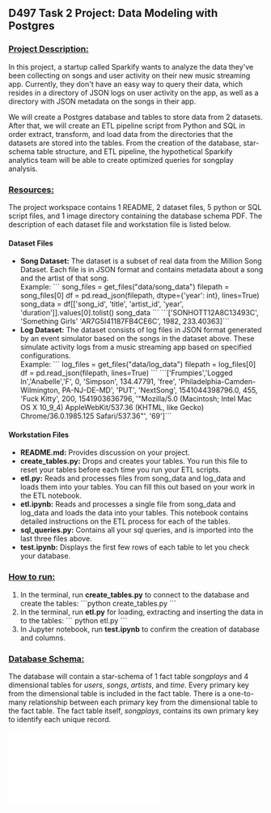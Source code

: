 ## D497 Task 2 Project: Data Modeling with Postgres

### <u>Project Description:</u>
<p>In this project, a startup called Sparkify wants to analyze the data they've been collecting on songs and user activity on their new music streaming app. Currently, they don't have an easy way to query their data, which resides in a directory of JSON logs on user activity on the app, as well as a directory with JSON metadata on the songs in their app.</p> 
<p>We will create a Postgres database and tables to store data from 2 datasets. After that, we will create an ETL pipeline script from Python and SQL in order extract, transform, and load data from the directories that the datasets are stored into the tables. From the creation of the database, star-schema table structure, and ETL pipeline, the hypothetical Sparkify analytics team will be able to create optimized queries for songplay analysis.</p> 

### <u>Resources:</u>
The project workspace contains 1 README, 2 dataset files, 5 python or SQL script files, and 1 image directory containing the database schema PDF. The description of each dataset file and workstation file is listed below.

#### Dataset Files
<ul>
    <li><b>Song Dataset:</b> The dataset is a subset of real data from the Million Song Dataset. Each file is in JSON format and contains metadata about a song and the artist of that song.</li>
    Example:
    ```
    song_files = get_files("data/song_data")
    filepath = song_files[0]
    df = pd.read_json(filepath, dtype={'year': int}, lines=True)
    song_data = df[['song_id', 'title', 'artist_id', 'year', 'duration']].values[0].tolist()
    song_data   
    ```
    ```['SONHOTT12A8C13493C', 'Something Girls' 'AR7G5I41187FB4CE6C', 1982, 233.40363]```
    <li><b>Log Dataset:</b> The dataset consists of log files in JSON format generated by an event simulator based on the songs in the dataset above. These simulate activity logs from a music streaming app based on specified configurations.</li>
    Example:
    ```
    log_files = get_files("data/log_data")
    filepath = log_files[0]
    df = pd.read_json(filepath, lines=True)
    ```
    ```['Frumpies','Logged In','Anabelle','F', 0, 'Simpson', 134.47791, 'free', 'Philadelphia-Camden-Wilmington, PA-NJ-DE-MD', 'PUT', 'NextSong', 1541044398796.0, 455, 'Fuck Kitty', 200, 1541903636796, '"Mozilla/5.0 (Macintosh; Intel Mac OS X 10_9_4) AppleWebKit/537.36 (KHTML, like Gecko) Chrome/36.0.1985.125 Safari/537.36"', '69']```
</ul>

#### Workstation Files
<ul>
    <li><b>README.md:</b> Provides discussion on your project.</li>
    <li><b>create_tables.py:</b> Drops and creates your tables. You run this file to reset your tables before each time you run your ETL scripts.</li>
    <li><b>etl.py:</b> Reads and processes files from song_data and log_data and loads them into your tables. You can fill this out based on your work in the ETL notebook.</li>
    <li><b>etl.ipynb:</b> Reads and processes a single file from song_data and log_data and loads the data into your tables. This notebook contains detailed instructions on the ETL process for each of the tables.</li>
    <li><b>sql_queries.py:</b> Contains all your sql queries, and is imported into the last three files above.</li>
    <li><b>test.ipynb:</b> Displays the first few rows of each table to let you check your database.</li>
</ul>

### <u>How to run:</u>
<ol>
    <li>In the terminal, run <b>create_tables.py</b> to connect to the database and create the tables: ```python create_tables.py ```</li>
    <li>In the terminal, run <b>etl.py</b> for loading, extracting and inserting the data in to the tables: ``` python etl.py ```</li>
    <li>In Jupyter notebook, run <b>test.ipynb</b> to confirm the creation of database and columns.</li>
</ol>

### <u>Database Schema:</u>
The database will contain a star-schema of 1 fact table <i>songplays</i> and 4 dimensional tables for <i>users</i>, <i>songs</i>, <i>artists</i>, and <i>time</i>. Every primary key from the dimensional table is included in the fact table. There is a one-to-many relationship between each primary key from the dimensional table to the fact table. The fact table itself, <i>songplays</i>, contains its own primary key to identify each unique record.

![Sparkify Database Schema](./images/Sparkify_DBSchema.pdf)


